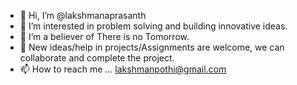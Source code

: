 - 👋 Hi, I’m @lakshmanaprasanth
- 👀 I’m interested in problem solving and building innovative ideas.
- 🌱 I’m a believer of There is no Tomorrow.
- 💞️ New ideas/help in projects/Assignments are welcome, we can collaborate and complete the project.
- 📫 How to reach me ... lakshmanpothi@gmail.com

<!---
lakshmanaprasanth/lakshmanaprasanth is a ✨ special ✨ repository because its `README.md` (this file) appears on your GitHub profile.
You can click the Preview link to take a look at your changes.
--->
